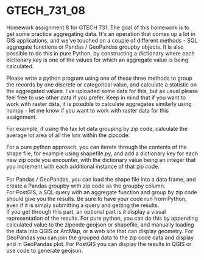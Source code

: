 # GTECH_731_08
Homework assignment 8 for GTECH 731. The goal of this homework is to get some practice aggregating data.  It's an operation that comes up a lot in GIS applications, and we've touched on a couple of different methods - SQL aggregate functions or Pandas / GeoPandas groupby objects.  It is also possible to do this in pure Python, by constructing a dictionary where each dictionary key is one of the values for which an aggregate value is being calculated. <br />

Please write a python program using one of these three methods to group the records by one discrete or categorical value, and calculate a statistic on the aggregated values. I've uploaded some data for this, but as usual please feel free to use other data if you prefer.  Keep in mind that if you want to work with raster data, it is possible to calculate aggregates similarly using numpy - let me know if you want to work with raster data for this assignment. <br />

For example, if using the tax lot data grouping by zip code, calculate the average lot area of all the lots within the zipcode: <br />

For a pure python approach, you can iterate through the contents of the shape file, for example using shapefile.py, and add a dictionary key for each new zip code you encounter, with the dictionary value being an integer that you increment with each additional instance of that zip code. <br />   
For Pandas / GeoPandas, you can load the shape file into a data frame, and create a Pandas groupby with zip code as the groupby column. <br />
For PostGIS, a SQL query with an aggregate function and group by zip code should give you the results.  Be sure to have your code run from Python, even if it is simply submitting a query and getting the results. <br /> 
If you get through this part, an optional part is it display a visual representation of the results.  For pure python, you can do this by appending calculated value to the zipcode geojson or shapefile, and manually loading the data into QGIS or ArcMap, or a web site that can display geometry. For GeoPandas you can join the grouped data to the zip code data and display and in GeoPandas plot.  For PostGIS you can display the results in QGIS or use code to generate geojson.
